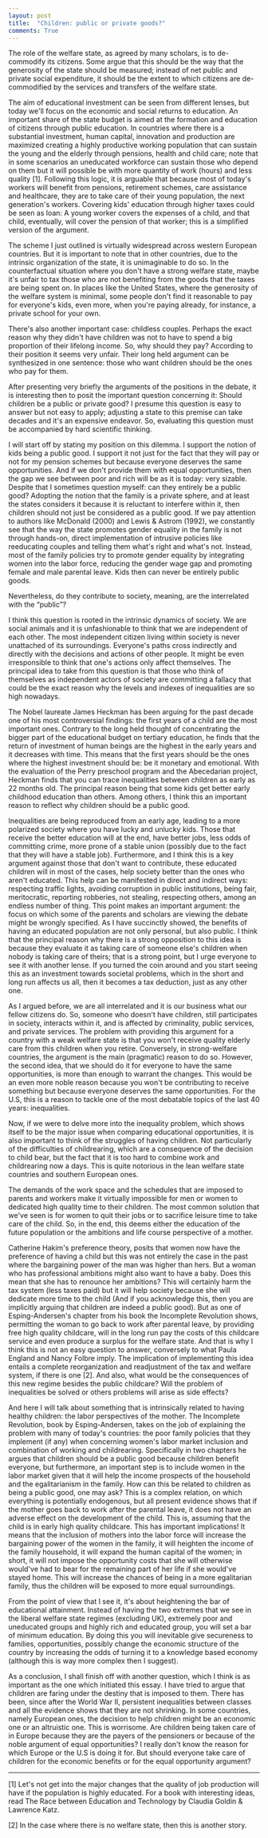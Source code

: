 ```yaml
---
layout: post
title:  "Children: public or private goods?"
comments: True
---
```


The role of the welfare state, as agreed by many scholars, is to de-commodify its citizens. Some argue that this should be the way that the generosity of the state should be measured; instead of net public and private social expenditure, it should be the extent to which citizens are de-commodified by the services and transfers of the welfare state.

The aim of educational investment can be seen from different lenses, but today we'll focus on the economic and social returns to education. An important share of the state budget is aimed at the formation and education of citizens through public education. In countries where there is a substantial investment, human capital, innovation and production are maximized creating a highly productive working population that can sustain the young and the elderly through pensions, health and child care; note that in some scenarios an uneducated workforce can sustain those who depend on them but it will possible be with more quantity of work (hours) and less quality [1]. Following this logic, it is arguable that because most of today's workers will benefit from pensions, retirement schemes, care assistance and healthcare, they are to take care of their young population, the next generation's workers. Covering kids' education through higher taxes could be seen as loan: A young worker covers the expenses of a child, and that child, eventually, will cover the pension of that worker; this is a simplified version of the argument.

The scheme I just outlined is virtually widespread  across western European countries. But it is important to note that in other countries, due to the intrinsic organization of the state, it is unimaginable to do so. In the counterfactual situation where you don't have a strong welfare state, maybe it's unfair to tax those who are not benefiting from the goods that the taxes are being spent on. In places like the United States, where the generosity of the welfare system is minimal, some people don't find it reasonable to pay for everyone's kids, even more, when you're paying already, for instance, a private school for your own.

There's also another important case: childless couples. Perhaps the exact reason why they didn't have children was not to have to spend a big proportion of their lifelong income. So, why should they pay? According to their position it seems very unfair. Their long held argument can be synthesized in one sentence:  those who want children should be the ones who pay for them.

After presenting very briefly the arguments of the positions in the debate, it is interesting then to posit the important question concerning it: Should children be a public or private good? I presume this question is easy to answer but not easy to apply; adjusting a state to this premise can take decades and it's an expensive endeavor. So, evaluating this question must be accompanied by hard scientific thinking.

I will start off by stating my position on this dilemma. I support the notion of kids being a public good. I support it not just for the fact that they will pay or not for my pension schemes but because everyone deserves the same opportunities. And if we don't provide them with equal opportunities, then the gap we see between poor and rich will be as it is today: very sizable.  Despite that I sometimes question myself: can they entirely be a public good?  Adopting the notion that the family is a private sphere, and at least the states considers it because it is reluctant to interfere within it, then children should not just be considered as a public good. If we pay attention to authors like McDonald (2000) and Lewis & Astrom (1992), we constantly see that the way the state promotes gender equality in the family is not through hands-on, direct implementation of intrusive policies like reeducating couples and telling them what's right and what's not. Instead, most of the family policies try to promote gender equality by integrating women into the labor force, reducing the gender wage gap and promoting female and male parental leave. Kids then can never be entirely public goods.

Nevertheless, do they contribute to society, meaning, are the interrelated with the “public”?

I think this question is rooted in the intrinsic dynamics of society. We are social animals and it is unfashionable to think that we are independent of each other. The most independent citizen living within society is never unattached of its surroundings. Everyone's paths cross indirectly and directly with the decisions and actions of other people. It might be even irresponsible to think that one's actions only affect themselves. The principal idea to take from this question is that those who think of themselves as independent actors of society are committing a fallacy that could be the exact reason why the levels and indexes of inequalities are so high nowadays.

The Nobel laureate James Heckman has been arguing for the past decade one of his most controversial findings: the first years of a child are the most important ones. Contrary to the long held thought of concentrating the bigger part of the educational budget on tertiary education,  he finds that the return of investment of human beings are the highest in the early years and it decreases with time. This means that the first years should be the ones where the highest investment should be: be it monetary and emotional. With the evaluation of the Perry preschool program and the Abecedarian project, Heckman finds that you can trace inequalities between children as early as 22 months old. The principal reason being that some kids get better early childhood education than others. Among others, I think this an important reason to reflect why children should be a public good.

Inequalities are being reproduced from an early age, leading to a more polarized society where you have lucky and unlucky kids. Those that receive the better education will at the end, have better jobs, less odds of committing crime, more prone of a stable union (possibly due to the fact that they will have a stable job). Furthermore, and I think this is a key argument against those that don't want to contribute, these educated children will in most of the cases, help society better than the ones who aren't educated. This help can be manifested in direct and indirect ways: respecting traffic lights, avoiding corruption in public institutions, being fair, meritocratic, reporting robberies, not stealing, respecting others, among an endless number of thing. This point makes an important argument: the focus on which some of the parents and scholars are viewing the debate might be wrongly specified. As I have succinctly showed, the benefits of having an educated population are not only personal, but also public. I think that the principal reason why there is a strong opposition to this idea is because they evaluate it as taking care of someone else's children when nobody is taking care of theirs; that is a strong point, but I urge everyone to see it with another lense. If you turned the coin around and you start seeing this as an investment towards societal problems, which in the short and long run affects us all, then it becomes a tax deduction, just as any other one.

As I argued before, we are all interrelated and it is our business what our fellow citizens do. So, someone who doesn't have children, still participates in society, interacts within it, and is affected by criminality, public services, and private services. The problem with providing this argument for a country with a weak welfare state is that you won't receive quality elderly care from this children when you retire. Conversely, in strong-welfare countries, the argument is the main (pragmatic) reason to do so. However, the second idea, that we should do it for everyone to have the same opportunities, is more than enough to warrant the changes. This would be an even more noble reason because you won't be contributing to receive something but because everyone deserves the same opportunities. For the U.S, this is a reason to tackle one of the most debatable topics of the last 40 years: inequalities.

Now, if we were to delve more into the inequality problem, which shows itself to be the major issue when comparing educational opportunities, it is also important to think of the struggles of having children. Not particularly of the difficulties of childrearing, which are a consequence of the decision to child bear, but the fact that it is too hard to combine work and childrearing now a days. This is quite notorious in the lean welfare state countries and southern European ones.

The demands of the work space and the schedules that are imposed to parents and workers make it virtually impossible for men or women to dedicated high quality time to their children. The most common solution that we've seen is for women to quit their jobs or to sacrifice leisure time to take care of the child. So, in the end, this deems either the education of the future population or the ambitions and life course perspective of a mother.

Catherine Hakim's preference theory, posits that women now have the preference of having a child but this was not entirely the case in the past where the bargaining power of the man was higher than hers. But a woman who has professional ambitions might also want to have a baby. Does this mean that she has to renounce her ambitions? This will certainly harm the tax system (less taxes paid) but it will help society because she will dedicate more time to the child (And if you acknowledge this, then you are implicitly arguing that children are indeed a public good). But as one of Esping-Andersen's chapter from his book the Incomplete Revolution shows, permitting the woman to go back to work after parental leave, by providing free high quality childcare, will in the long run pay the costs of this childcare service and even produce a surplus for the welfare state. And that is why I think this is not an easy question to answer, conversely to what Paula England and Nancy Folbre imply. The implication of implementing this idea entails a complete reorganization and readjustment of the tax and welfare system, if there is one [2]. And also, what would be the consequences of this new regime besides the public childcare? Will the problem of inequalities be solved or others problems will arise as side effects?

And here I will talk about something that is intrinsically related to having healthy children: the labor perspectives of the mother. The Incomplete Revolution, book by Esping-Andersen, takes on the job of explaining the problem with many of today's countries: the poor family policies that they implement (if any) when concerning women's labor market inclusion and combination of working and childrearing. Specifically in two chapters he argues that children should be a public good because children benefit everyone, but furthermore, an important step is to include women in the labor market given that it will help the income prospects of the household and the egalitarianism in the family. How can this be related to children as being a public good, one may ask?  This is a complex relation, on which everything is potentially endogenous, but all present evidence shows that if the mother goes back to work after the parental leave, it does not have an adverse effect on the development of the child. This is, assuming that the child is in early high quality childcare. This has important implications! It means that the inclusion of mothers into the labor force will increase the bargaining power of the women in the family, it will heighten the income of the family household, it will expand the human capital of the women; in short, it will not impose the opportunity costs that she will otherwise would've had to bear for the remaining part of her life if she would've stayed home. This will increase the chances of being in a more egalitarian family, thus the children will be exposed to more equal surroundings.

From the point of view that I see it, it's about heightening the bar of educational attainment. Instead of having the two extremes that we see in the liberal welfare state regimes (excluding UK), extremely poor and uneducated groups and highly rich and educated group, you will set a bar of minimum education. By doing this you will inevitable give secureness to families, opportunities, possibly change the economic structure of the country by increasing the odds of turning it to a knowledge based economy (although this is way more complex then I suggest).

As a conclusion, I shall finish off with another question, which I think is as important as the one which initiated this essay. I have tried to argue that children are faring under the destiny that is imposed to them. There has been, since after the World War II, persistent inequalities between classes and all the evidence shows that they are not shrinking. In some countries, namely European ones, the decision to help children might be an economic one or an altruistic one. This is worrisome. Are children being taken care of in Europe because they are the payers of the pensioners or because of the noble argument of equal opportunities? I really don't know the reason for which Europe or the U.S is doing it for. But should everyone take care of children for the economic benefits or for the equal opportunity argument?

---

[1] Let's not get into the major changes that the quality of job production will have if the population is highly educated. For a book with interesting ideas, read The Race between Education and Technology by Claudia Goldin & Lawrence Katz.  

[2] In the case where there is no welfare state, then this is another story.
